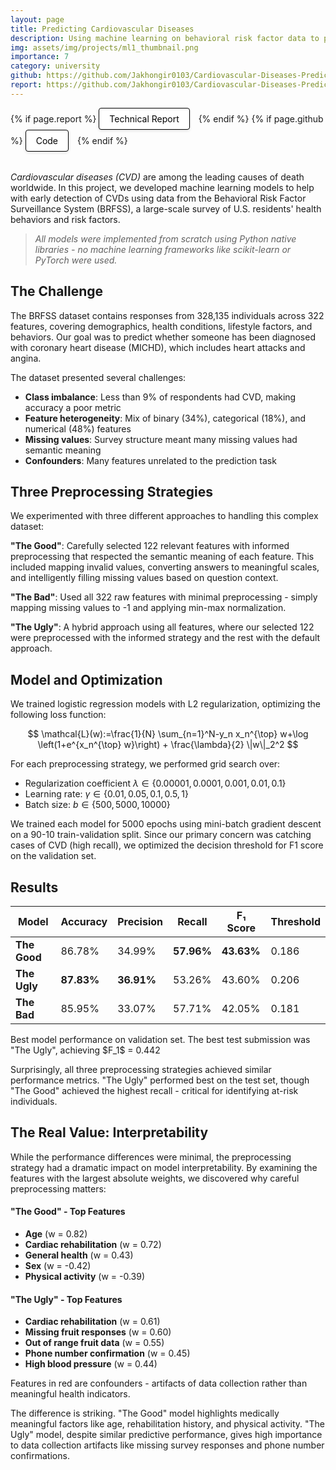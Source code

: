 ```yaml
---
layout: page
title: Predicting Cardiovascular Diseases
description: Using machine learning on behavioral risk factor data to predict heart disease
img: assets/img/projects/ml1_thumbnail.png
importance: 7
category: university
github: https://github.com/Jakhongir0103/Cardiovascular-Diseases-Prediction
report: https://github.com/Jakhongir0103/Cardiovascular-Diseases-Prediction/blob/main/pdfs/project1_report.pdf
---
```


<!-- Project Links/Buttons -->
<div class="links" style="margin-bottom: 2rem;">
  {% if page.report %}
    <a href="{{ page.report }}" class="btn btn-primary btn-sm" role="button" target="_blank" style="background-color: white !important; border: 1px solid black !important; color: black !important; padding: 8px 16px; border-radius: 4px; text-decoration: none; display: inline-block; margin-right: 10px; box-shadow: 0 2px 4px rgba(0,0,0,0.1);">
      <i class="fas fa-file-pdf"></i> Technical Report
    </a>
  {% endif %}
  {% if page.github %}
    <a href="{{ page.github }}" class="btn btn-primary btn-sm" role="button" target="_blank" style="background-color: white !important; border: 1px solid black !important; color: black !important; padding: 8px 16px; border-radius: 4px; text-decoration: none; display: inline-block; margin-right: 10px; box-shadow: 0 2px 4px rgba(0,0,0,0.1);">
      <i class="fab fa-github"></i> Code
    </a>
  {% endif %}
</div>

*Cardiovascular diseases (CVD)* are among the leading causes of death worldwide. In this project, we developed machine learning models to help with early detection of CVDs using data from the Behavioral Risk Factor Surveillance System (BRFSS), a large-scale survey of U.S. residents' health behaviors and risk factors.

> *All models were implemented from scratch using Python native libraries - no machine learning frameworks like scikit-learn or PyTorch were used.*

## The Challenge

The BRFSS dataset contains responses from 328,135 individuals across 322 features, covering demographics, health conditions, lifestyle factors, and behaviors. Our goal was to predict whether someone has been diagnosed with coronary heart disease (MICHD), which includes heart attacks and angina.

The dataset presented several challenges:
- **Class imbalance**: Less than 9% of respondents had CVD, making accuracy a poor metric
- **Feature heterogeneity**: Mix of binary (34%), categorical (18%), and numerical (48%) features
- **Missing values**: Survey structure meant many missing values had semantic meaning
- **Confounders**: Many features unrelated to the prediction task

## Three Preprocessing Strategies

We experimented with three different approaches to handling this complex dataset:

**"The Good"**: Carefully selected 122 relevant features with informed preprocessing that respected the semantic meaning of each feature. This included mapping invalid values, converting answers to meaningful scales, and intelligently filling missing values based on question context.

**"The Bad"**: Used all 322 raw features with minimal preprocessing - simply mapping missing values to -1 and applying min-max normalization.

**"The Ugly"**: A hybrid approach using all features, where our selected 122 were preprocessed with the informed strategy and the rest with the default approach.

## Model and Optimization

We trained logistic regression models with L2 regularization, optimizing the following loss function:

$$
\mathcal{L}(w):=\frac{1}{N} \sum_{n=1}^N-y_n x_n^{\top} w+\log \left(1+e^{x_n^{\top} w}\right) + \frac{\lambda}{2} \|w\|_2^2
$$

For each preprocessing strategy, we performed grid search over:
- Regularization coefficient $\lambda \in \{0.00001, 0.0001, 0.001, 0.01, 0.1\}$
- Learning rate: $\gamma \in \{0.01, 0.05, 0.1, 0.5, 1\}$
- Batch size: $b \in \{500, 5000, 10000\}$

We trained each model for 5000 epochs using mini-batch gradient descent on a 90-10 train-validation split. Since our primary concern was catching cases of CVD (high recall), we optimized the decision threshold for F1 score on the validation set.

## Results

<table
  data-toggle="table"
  class="table table-bordered table-hover text-center align-middle"
>
  <thead class="table-light">
    <tr>
      <th>Model</th>
      <th>Accuracy</th>
      <th>Precision</th>
      <th>Recall</th>
      <th>F₁ Score</th>
      <th>Threshold</th>
    </tr>
  </thead>
  <tbody>
    <tr>
      <td><strong>The Good</strong></td>
      <td>86.78%</td>
      <td>34.99%</td>
      <td><strong>57.96%</strong></td>
      <td><strong>43.63%</strong></td>
      <td>0.186</td>
    </tr>
    <tr>
      <td><strong>The Ugly</strong></td>
      <td><strong>87.83%</strong></td>
      <td><strong>36.91%</strong></td>
      <td>53.26%</td>
      <td>43.60%</td>
      <td>0.206</td>
    </tr>
    <tr>
      <td><strong>The Bad</strong></td>
      <td>85.95%</td>
      <td>33.07%</td>
      <td>57.71%</td>
      <td>42.05%</td>
      <td>0.181</td>
    </tr>
  </tbody>
</table>

<div class="caption">
    Best model performance on validation set. The best test submission was "The Ugly", achieving $F_1$ = 0.442
</div>

Surprisingly, all three preprocessing strategies achieved similar performance metrics. "The Ugly" performed best on the test set, though "The Good" achieved the highest recall - critical for identifying at-risk individuals.

## The Real Value: Interpretability

While the performance differences were minimal, the preprocessing strategy had a dramatic impact on model interpretability. By examining the features with the largest absolute weights, we discovered why careful preprocessing matters:

<div class="row">
  <div class="col-md-6">
    <h4>"The Good" - Top Features</h4>
    <ul>
      <li><strong>Age</strong> (w = 0.82)</li>
      <li><strong>Cardiac rehabilitation</strong> (w = 0.72)</li>
      <li><strong>General health</strong> (w = 0.43)</li>
      <li><strong>Sex</strong> (w = -0.42)</li>
      <li><strong>Physical activity</strong> (w = -0.39)</li>
    </ul>
  </div>
  <div class="col-md-6">
    <h4>"The Ugly" - Top Features</h4>
    <ul>
      <li><strong>Cardiac rehabilitation</strong> (w = 0.61)</li>
      <li><span class="text-danger"><strong>Missing fruit responses</strong></span> (w = 0.60)</li>
      <li><span class="text-danger"><strong>Out of range fruit data</strong></span> (w = 0.55)</li>
      <li><span class="text-danger"><strong>Phone number confirmation</strong></span> (w = 0.45)</li>
      <li><strong>High blood pressure</strong> (w = 0.44)</li>
    </ul>
  </div>
</div>

<div class="caption mt-3">
  Features in red are confounders - artifacts of data collection rather than meaningful health indicators.
</div>

The difference is striking. "The Good" model highlights medically meaningful factors like age, rehabilitation history, and physical activity. "The Ugly" model, despite similar predictive performance, gives high importance to data collection artifacts like missing survey responses and phone number confirmations.